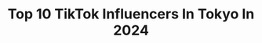 ---
title: Top 10 TikTok Influencers In Tokyo In 2024
description: >-
  Find top TikTok influencers in Tokyo in 2024. Most popular hashtags: #fyp #foryou #tokyo.
platform: TikTok
hits: 63
text_top: Identify the top-rated TikTok influencers on inBeat.
text_bottom: Our platform aggregates 63 TikTok influencers like this in Tokyo, Japan for you to pitch.
profiles:
  - username: "ryuryu12345"
    fullname: >-
      りゅー/ Ryu
    bio: >-
      Instagram→ryusei_085 Tokyo🇯🇵20歳 膝を怪我しちゃいました🦵
    location: "Japan"
    followers: 119700
    engagement: 589
    commentsToLikes: 0.059737
    id: ckbvugcgvt25x0j23tf05kip7
    verified: false
    hashtags: "#muscle, #fitnessboys, #japanese, #fyp"
  - username: "taki_faky"
    fullname: >-
      TAKI
    bio: >-
      #恋とオオカミには騙されない　 Japanese/Brazilian/Spanish/Filipino 💕 20 📍 Tokyo ❣️
    location: "Japan"
    followers: 575500
    engagement: 1208
    commentsToLikes: 0.017038
    id: ck8hry2bhav1q0j78vzw7f7e0
    verified: true
    hashtags: ""
  - username: "sonshiu"
    fullname: >-
      Patrika
    bio: >-
      素晴らしい景色満載 出演の興味があったら、インスタで待ってます😬(東京Tokyo） 抖音：东君小宇
    location: "Japan"
    followers: 426100
    engagement: 1379
    commentsToLikes: 0.015201
    id: ck8sbwahr8eqv0j78tmz62224
    verified: false
    hashtags: "#tiktok, #2021, #tiktokxmas"
  - username: "hyorimade"
    fullname: >-
      Hyori
    bio: >-
      2003 Tokyo
    location: "Japan"
    followers: 90200
    engagement: 1483
    commentsToLikes: 0.012751
    id: ckbq55ed4rczz0j23o58mq8yn
    verified: false
    hashtags: "#myheroacademia, #03, #2003, #vibe"
  - username: "redpawroman"
    fullname: >-
      Red Paw Roman
    bio: >-
      Red European Doberman living in Tokyo. ローマンと申もうします。赤いドーベルマンです。よろしく！
    location: "Japan"
    followers: 44400
    engagement: 829
    commentsToLikes: 0.030249
    id: ck83yrkhgv36w0j78am34znwn
    verified: false
    hashtags: "#dogsoftiktok, #dog, #doberman, #cutedog"
  - username: "faith.kimiko"
    fullname: >-
      faith.kimiko
    bio: >-
      Tokyo/Baltimore/ATL
    location: "Japan"
    followers: 30500
    engagement: 1462
    commentsToLikes: 0.021626
    id: ckc8ec8z89qy10j23q2skmdzx
    verified: false
    hashtags: "#foryoupage, #fyp, #sisters, #lol"
  - username: "sinjogrg"
    fullname: >-
      Sinjo Grg 🇳🇵🇯🇵
    bio: >-
      #Tokyo🇯🇵🇳🇵 Follow me on Instagram ❤️❤️ insta name : Sinjo grg 🤗
    location: "Japan"
    followers: 69200
    engagement: 341
    commentsToLikes: 0.065986
    id: ck9c56qjtqe3y0j78h01q0ujj
    verified: false
    hashtags: "#nepaliinjapan, #odaiba, #tokyo, #fyp"
  - username: "sdragoner"
    fullname: >-
      S.Dragon-Er
    bio: >-
      From Tokyo. Drum,DJ,Rap🥁 現在Twitterで毎日投稿企画やってます🙏 RT協力してくれたら助かります🙏😭
    location: "Japan"
    followers: 8688
    engagement: 326
    commentsToLikes: 0.045163
    id: ck9f22yb5bbfw0j78lgzc1tr0
    verified: false
    hashtags: "#tiktok, #sdragoner, #kinggnu, #drum"
  - username: "seth_apocalypse"
    fullname: >-
      Seth Apocalypse
    bio: >-
      In Tokyo 🇯🇵🇮🇹 blood FtM he/him
    location: "Japan"
    followers: 40700
    engagement: 1471
    commentsToLikes: 0.020856
    id: ck8z19ymw0ten0j78snc4llu0
    verified: false
    hashtags: "#fyp, #anime, #manga, #japan"
  - username: "yuppechan1221"
    fullname: >-
      ゆいぱん
    bio: >-
      20 Tokyo YouTube18時に毎日投稿するよ💗💗 チャンネル登録、高評価よろしくお願いします🥰🙌
    location: "Japan"
    followers: 54000
    engagement: 381
    commentsToLikes: 0.029997
    id: ckbq4o3m9qw120j23p6rwvnzy
    verified: false
    hashtags: "#jk, #2021, #vlog, #youtube"
---